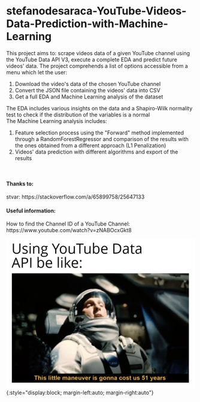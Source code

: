 # stefanodesaraca-YouTube-Videos-Data-Prediction-with-Machine-Learning
This project aims to: scrape videos data of a given YouTube channel using the YouTube Data API V3, execute a complete EDA and predict future videos' data.
The project comprehends a list of options accessible from a menu which let the user:
1. Download the video's data of the chosen YouTube channel
2. Convert the JSON file containing the videos' data into CSV
3. Get a full EDA and Machine Learning analysis of the dataset

The EDA includes various insights on the data and a Shapiro-Wilk normality test to check if the distribution of the variables is a normal\
The Machine Learning analysis includes:
1. Feature selection process using the "Forward" method implemented through a RandomForestRegressor and comparison of the results with the ones obtained from a different approach (L1 Penalization)
2. Videos' data prediction with different algorithms and export of the results


<br>

<h4>Thanks to:</h4>
stvar: https://stackoverflow.com/a/65899758/25647133

<h4>Useful information:</h4>
How to find the Channel ID of a YouTube Channel: https://www.youtube.com/watch?v=zNABOcxGkt8

<br>


![YT Data API Meme](YouTubeDataAPIBeLike.jpg){:style="display:block; margin-left:auto; margin-right:auto"}






